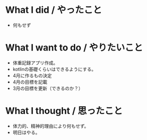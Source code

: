 # What I did / やったこと
- 何もせず

# What I want to do / やりたいこと
- 体重記録アプリ作成。
- kotlinの基礎くらいはできるようにする。
- 4月に作るもの決定
- 4月の目標を記載
- 3月の目標を更新（できるのか？）

# What I thought / 思ったこと
- 体力的、精神的理由により何もせず。
- 明日はやる。
